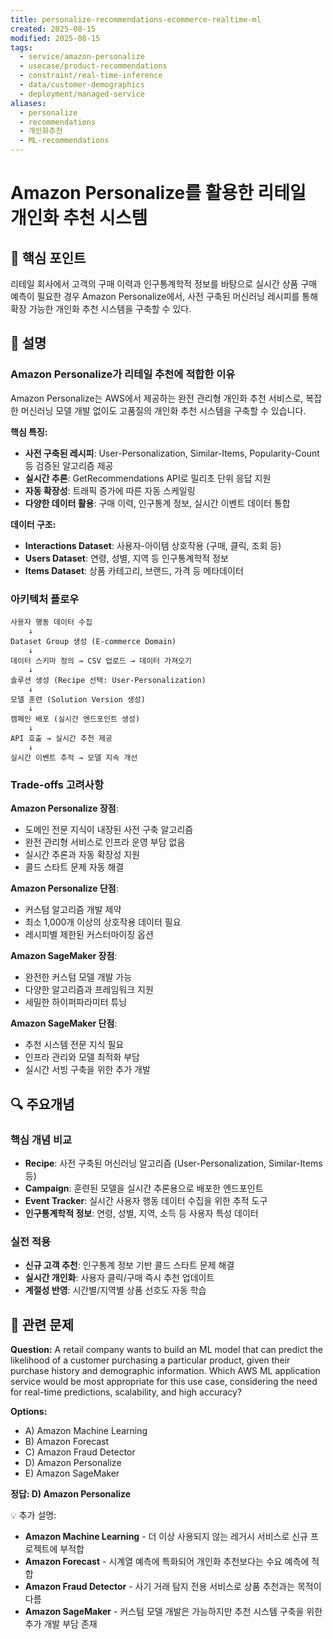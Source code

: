 ```yaml
---
title: personalize-recommendations-ecommerce-realtime-ml
created: 2025-08-15
modified: 2025-08-15
tags:
  - service/amazon-personalize
  - usecase/product-recommendations
  - constraint/real-time-inference
  - data/customer-demographics
  - deployment/managed-service
aliases:
  - personalize
  - recommendations
  - 개인화추천
  - ML-recommendations
---
```


# Amazon Personalize를 활용한 리테일 개인화 추천 시스템

## 🎯 핵심 포인트
리테일 회사에서 고객의 구매 이력과 인구통계학적 정보를 바탕으로 실시간 상품 구매 예측이 필요한 경우 Amazon Personalize에서, 사전 구축된 머신러닝 레시피를 통해 확장 가능한 개인화 추천 시스템을 구축할 수 있다.

## 📝 설명

### Amazon Personalize가 리테일 추천에 적합한 이유

Amazon Personalize는 AWS에서 제공하는 완전 관리형 개인화 추천 서비스로, 복잡한 머신러닝 모델 개발 없이도 고품질의 개인화 추천 시스템을 구축할 수 있습니다.

**핵심 특징:**
- **사전 구축된 레시피**: User-Personalization, Similar-Items, Popularity-Count 등 검증된 알고리즘 제공
- **실시간 추론**: GetRecommendations API로 밀리초 단위 응답 지원
- **자동 확장성**: 트래픽 증가에 따른 자동 스케일링
- **다양한 데이터 활용**: 구매 이력, 인구통계 정보, 실시간 이벤트 데이터 통합

**데이터 구조:**
- **Interactions Dataset**: 사용자-아이템 상호작용 (구매, 클릭, 조회 등)
- **Users Dataset**: 연령, 성별, 지역 등 인구통계학적 정보
- **Items Dataset**: 상품 카테고리, 브랜드, 가격 등 메타데이터

### 아키텍처 플로우
```
사용자 행동 데이터 수집
    ↓
Dataset Group 생성 (E-commerce Domain)
    ↓
데이터 스키마 정의 → CSV 업로드 → 데이터 가져오기
    ↓
솔루션 생성 (Recipe 선택: User-Personalization)
    ↓
모델 훈련 (Solution Version 생성)
    ↓
캠페인 배포 (실시간 엔드포인트 생성)
    ↓
API 호출 → 실시간 추천 제공
    ↓
실시간 이벤트 추적 → 모델 지속 개선
```

### Trade-offs 고려사항

**Amazon Personalize 장점**:
- 도메인 전문 지식이 내장된 사전 구축 알고리즘
- 완전 관리형 서비스로 인프라 운영 부담 없음
- 실시간 추론과 자동 확장성 지원
- 콜드 스타트 문제 자동 해결

**Amazon Personalize 단점**:
- 커스텀 알고리즘 개발 제약
- 최소 1,000개 이상의 상호작용 데이터 필요
- 레시피별 제한된 커스터마이징 옵션

**Amazon SageMaker 장점**:
- 완전한 커스텀 모델 개발 가능
- 다양한 알고리즘과 프레임워크 지원
- 세밀한 하이퍼파라미터 튜닝

**Amazon SageMaker 단점**:
- 추천 시스템 전문 지식 필요
- 인프라 관리와 모델 최적화 부담
- 실시간 서빙 구축을 위한 추가 개발

## 🔍 주요개념

### 핵심 개념 비교
- **Recipe**: 사전 구축된 머신러닝 알고리즘 (User-Personalization, Similar-Items 등)
- **Campaign**: 훈련된 모델을 실시간 추론용으로 배포한 엔드포인트
- **Event Tracker**: 실시간 사용자 행동 데이터 수집을 위한 추적 도구
- **인구통계학적 정보**: 연령, 성별, 지역, 소득 등 사용자 특성 데이터

### 실전 적용
- **신규 고객 추천**: 인구통계 정보 기반 콜드 스타트 문제 해결
- **실시간 개인화**: 사용자 클릭/구매 즉시 추천 업데이트
- **계절성 반영**: 시간별/지역별 상품 선호도 자동 학습

## 📝 관련 문제

**Question:** A retail company wants to build an ML model that can predict the likelihood of a customer purchasing a particular product, given their purchase history and demographic information. Which AWS ML application service would be most appropriate for this use case, considering the need for real-time predictions, scalability, and high accuracy?

**Options:**
- A) Amazon Machine Learning
- B) Amazon Forecast  
- C) Amazon Fraud Detector
- D) Amazon Personalize
- E) Amazon SageMaker

**정답: D) Amazon Personalize**

💡 추가 설명:
- **Amazon Machine Learning** - 더 이상 사용되지 않는 레거시 서비스로 신규 프로젝트에 부적합
- **Amazon Forecast** - 시계열 예측에 특화되어 개인화 추천보다는 수요 예측에 적합
- **Amazon Fraud Detector** - 사기 거래 탐지 전용 서비스로 상품 추천과는 목적이 다름
- **Amazon SageMaker** - 커스텀 모델 개발은 가능하지만 추천 시스템 구축을 위한 추가 개발 부담 존재
